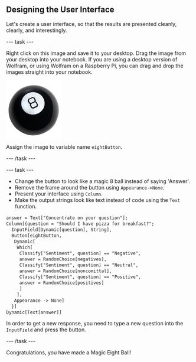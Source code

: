 ## Designing the User Interface

Let's create a user interface, so that the results are presented cleanly, clearly, and interestingly.

--- task ---

Right click on this image and save it to your desktop. Drag the image from your desktop into your notebook. If you are using a desktop version of Wolfram, or using Wolfram on a Raspberry Pi, you can drag and drop the images straight into your notebook.

![Magic 8 Ball](images/magiceightball.png)

Assign the image to variable name `eightButton`.

--- /task ---

 
--- task ---
+ Change the button to look like a magic 8 ball instead of saying 'Answer'.
+ Remove the frame around the button using `Appearance->None`.
+ Present your interface using `Column`.
+ Make the output strings look like text instead of code using the `Text` function.

```
answer = Text["Concentrate on your question"];
Column[{question = "Should I have pizza for breakfast?";
  InputField[Dynamic[question], String], 
  Button[eightButton,
   Dynamic[
    Which[
     Classify["Sentiment", question] == "Negative", 
     answer = RandomChoice[negatives],
     Classify["Sentiment", question] == "Neutral", 
     answer = RandomChoice[noncomittal], 
     Classify["Sentiment", question] == "Positive", 
     answer = RandomChoice[positives]
     ]
    ],
   Appearance -> None]
  }]
Dynamic[Text[answer]]
```

In order to get a new response, you need to type a new question into the `InputField` and press the button.

 --- /task ---

Congratulations, you have made a Magic Eight Ball!
